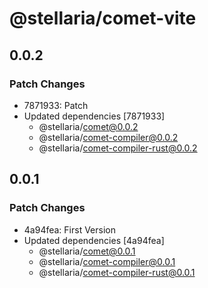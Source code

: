 # @stellaria/comet-vite

## 0.0.2

### Patch Changes

- 7871933: Patch
- Updated dependencies [7871933]
  - @stellaria/comet@0.0.2
  - @stellaria/comet-compiler@0.0.2
  - @stellaria/comet-compiler-rust@0.0.2

## 0.0.1

### Patch Changes

- 4a94fea: First Version
- Updated dependencies [4a94fea]
  - @stellaria/comet@0.0.1
  - @stellaria/comet-compiler@0.0.1
  - @stellaria/comet-compiler-rust@0.0.1
